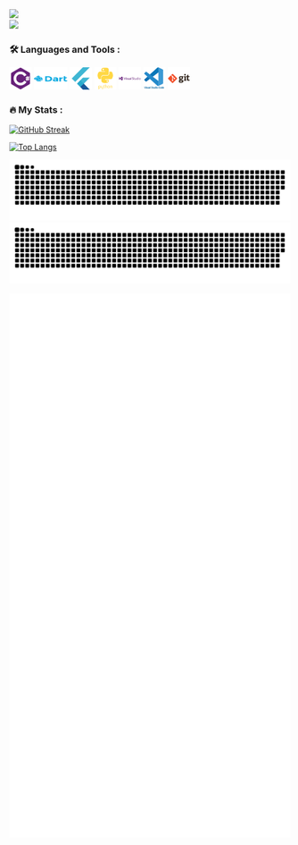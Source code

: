 <div id="header" align="left">
  <img src="https://media.giphy.com/media/WTjXuYA2y4o3UZly3W/giphy.gif" width="100"/>
</div>
<div id="badges" align="left">
  <a href="https://t.me/samuramaks">
    <img src="https://img.shields.io/badge/Samuramaks-9cf?logo=Telegram&logoColor=white"/>
  </a>


### :hammer_and_wrench: Languages and Tools :
<div> 
<img src = "https://github.com/devicons/devicon/blob/master/icons/csharp/csharp-plain.svg" title = "C#" alt="C#" width="40" height="40"/>
<img src = "https://github.com/devicons/devicon/blob/master/icons/dart/dart-plain-wordmark.svg" title = "Dart" alt="Dart" width="60" height="40"/>
<img src = "https://github.com/devicons/devicon/blob/master/icons/flutter/flutter-original.svg" title = "Flutter" alt="Flutter" width="40" height="40"/>
<img src = "https://github.com/devicons/devicon/blob/master/icons/python/python-plain-wordmark.svg" title = "Python" alt="Python" width="40" height="40"/>
<img src = "https://github.com/devicons/devicon/blob/master/icons/visualstudio/visualstudio-plain-wordmark.svg" title = "VS" alt="VS" width="40" height="40"/>
<img src = "https://github.com/devicons/devicon/blob/master/icons/vscode/vscode-original-wordmark.svg" title = "VS Code" alt="VS Code" width="40" height="40"/>
<img src = "https://github.com/devicons/devicon/blob/master/icons/git/git-original-wordmark.svg" title = "Git" alt="Git" width="40" height="40"/>
</div>
 
### :fire: My Stats :
[![GitHub Streak](http://github-readme-streak-stats.herokuapp.com?user=samuramaks&theme=dark&background=000000)](https://git.io/streak-stats)

[![Top Langs](https://github-readme-stats.vercel.app/api/top-langs/?username=samuramaks&layout=compact&theme=vision-friendly-dark)](https://github.com/anuraghazra/github-readme-stats)

![github contribution grid snake animation](https://raw.githubusercontent.com/Samuramaks/Samuramaks/output/github-snake.svg#gh-dark-mode-only)
![github contribution grid snake animation](https://raw.githubusercontent.com/Samuramaks/Samuramaks/output/github-snake.svg#gh-light-mode-only)

[<img align="left" alt="If you see this, it means my metrics are not working" src="https://raw.githubusercontent.com/Samuramaks/Samuramaks/main/github-metrics.svg">](https://github.com/Samuramaks/Samuramaks)

